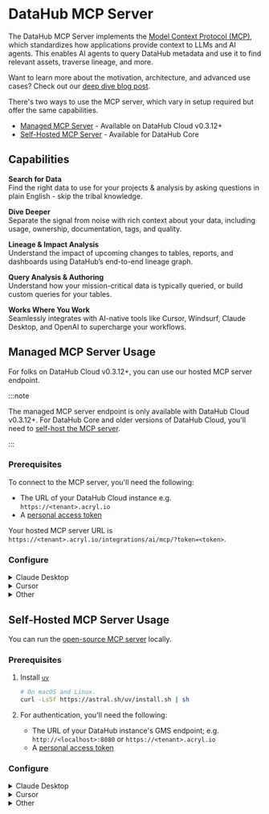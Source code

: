 # DataHub MCP Server

The DataHub MCP Server implements the [Model Context Protocol (MCP)](https://modelcontextprotocol.io/introduction), which standardizes how applications provide context to LLMs and AI agents. This enables AI agents to query DataHub metadata and use it to find relevant assets, traverse lineage, and more.

Want to learn more about the motivation, architecture, and advanced use cases? Check out our [deep dive blog post](https://datahub.com/blog/datahub-mcp-server-block-ai-agents-use-case/).

There's two ways to use the MCP server, which vary in setup required but offer the same capabilities.

- [Managed MCP Server](#managed-mcp-server-usage) - Available on DataHub Cloud v0.3.12+
- [Self-Hosted MCP Server](#self-hosted-mcp-server-usage) - Available for DataHub Core

## Capabilities

**Search for Data** <br />
Find the right data to use for your projects & analysis by asking questions in plain English - skip the tribal knowledge.

**Dive Deeper** <br />
Separate the signal from noise with rich context about your data, including usage, ownership, documentation, tags, and quality.

**Lineage & Impact Analysis** <br />
Understand the impact of upcoming changes to tables, reports, and dashboards using DataHub’s end-to-end lineage graph.

**Query Analysis & Authoring** <br />
Understand how your mission-critical data is typically queried, or build custom queries for your tables.

**Works Where You Work** <br />
Seamlessly integrates with AI-native tools like Cursor, Windsurf, Claude Desktop, and OpenAI to supercharge your workflows.

## Managed MCP Server Usage

For folks on DataHub Cloud v0.3.12+, you can use our hosted MCP server endpoint.

:::note

The managed MCP server endpoint is only available with DataHub Cloud v0.3.12+. For DataHub Core and older versions of DataHub Cloud, you'll need to [self-host the MCP server](#self-hosted-mcp-server-usage).

:::

### Prerequisites

To connect to the MCP server, you'll need the following:

- The URL of your DataHub Cloud instance e.g. `https://<tenant>.acryl.io`
- A [personal access token](../../authentication/personal-access-tokens.md)

Your hosted MCP server URL is `https://<tenant>.acryl.io/integrations/ai/mcp/?token=<token>`.

### Configure

<details>
  <summary>Claude Desktop</summary>

1. Open your `claude_desktop_config.json` file. You can find it by navigating to Claude Desktop -> Settings -> Developer -> Edit Config.
1. Update the file to include the following content. Be sure to replace `<tenant>` and `<token>` with your own values.

```json
{
  "mcpServers": {
    "datahub-cloud": {
      "command": "npx",
      "args": [
        "-y",
        "mcp-remote",
        "https://<tenant>.acryl.io/integrations/ai/mcp/?token=<token>"
      ]
    }
  }
}
```

</details>

<details>
  <summary>Cursor</summary>

1. Navigate to Cursor -> Settings -> Cursor Settings -> MCP -> add a new MCP server
2. Enter the following into the file:

```json
{
  "mcpServers": {
    "datahub-cloud": {
      "url": "https://<tenant>.acryl.io/integrations/ai/mcp/?token=<token>"
    }
  }
}
```

3. Once you've saved the file, confirm that the MCP settings page shows a green dot and a couple tools associated with the server.

</details>

<details>
  <summary>Other</summary>

Most AI tools support remote MCP servers. For those, you'll typically need to:

- Provide the hosted MCP server URL: `https://<tenant>.acryl.io/integrations/ai/mcp/?token=<token>`
- Ensure that the authentication mode is _not_ set to "OAuth" (if applicable)

For AI tools that don't yet support remote MCP servers, you can use the `mcp-remote` tool to connect to the MCP server.

- Command: `npx`
- Args: `-y mcp-remote https://<tenant>.acryl.io/integrations/ai/mcp/?token=<token>`

</details>

## Self-Hosted MCP Server Usage

You can run the [open-source MCP server](https://github.com/acryldata/mcp-server-datahub) locally.

### Prerequisites

1. Install [`uv`](https://github.com/astral-sh/uv)

   ```bash
   # On macOS and Linux.
   curl -LsSf https://astral.sh/uv/install.sh | sh
   ```

2. For authentication, you'll need the following:

   - The URL of your DataHub instance's GMS endpoint; e.g. `http://<localhost>:8080` or `https://<tenant>.acryl.io`
   - A [personal access token](../../authentication/personal-access-tokens.md)

### Configure

<details>
  <summary>Claude Desktop</summary>

1. Run `which uvx` to find the full path to the `uvx` command.

1. Open your `claude_desktop_config.json` file. You can find it by navigating to Claude Desktop -> Settings -> Developer -> Edit Config.

1. Update the file to include the following content. Be sure to replace `<tenant>` and `<token>` with your own values.

```js
{
  "mcpServers": {
    "datahub": {
      "command": "<full-path-to-uvx>",  // e.g. /Users/hsheth/.local/bin/uvx
      "args": ["mcp-server-datahub"],
      "env": {
        "DATAHUB_GMS_URL": "<your-datahub-url>",
        "DATAHUB_GMS_TOKEN": "<your-datahub-token>"
      }
    }
  }
}
```

</details>

<details>
  <summary>Cursor</summary>

1. Navigate to Cursor -> Settings -> Cursor Settings -> MCP -> add a new MCP server
1. Enter the following into the file:

```json
{
  "mcpServers": {
    "datahub": {
      "command": "uvx",
      "args": ["mcp-server-datahub"],
      "env": {
        "DATAHUB_GMS_URL": "<your-datahub-url>",
        "DATAHUB_GMS_TOKEN": "<your-datahub-token>"
      }
    }
  }
}
```

3. Once you've saved the file, confirm that the MCP settings page shows a green dot and a couple tools associated with the server.

</details>

<details>
  <summary>Other</summary>

For other AI tools, you'll typically need to provide the following configuration:

- Command: `uvx`
- Args: `mcp-server-datahub`
- Env:
  - `DATAHUB_GMS_URL`: `<your-datahub-url>`
  - `DATAHUB_GMS_TOKEN`: `<your-datahub-token>`

</details>

